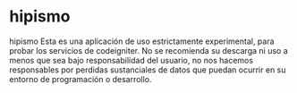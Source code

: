 # hipismo
hipismo
Esta es una aplicación de uso estrictamente experimental, para probar los servicios de codeigniter.
No se recomienda su descarga ni uso a menos que sea bajo responsabilidad del usuario,
no nos hacemos responsables por perdidas sustanciales de datos que puedan ocurrir en su entorno
de programación o desarrollo.
